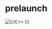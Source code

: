 # prelaunch
![C/C++ CI](https://github.com/99002629/prelaunch/workflows/C/C++%20CI/badge.svg?branch=master)

